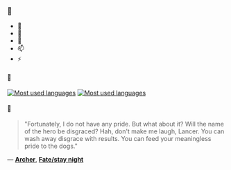 ### 👋

- 🔭
- 🌱
- 💬
- 📫
- ⚡

#### 🧏

[![Most used languages](https://github-readme-stats-aynah.vercel.app/api/top-langs/?username=aynh&theme=solarized-dark&langs_count=6&layout=compact&hide_title=true)](https://github.com/anuraghazra/github-readme-stats#gh-dark-mode-only)
[![Most used languages](https://github-readme-stats-aynah.vercel.app/api/top-langs/?username=aynh&theme=solarized-light&langs_count=6&layout=compact&hide_title=true)](https://github.com/anuraghazra/github-readme-stats#gh-light-mode-only)

#### 💬

> "Fortunately, I do not have any pride. But what about it? Will the name of the hero be disgraced? Hah, don't make me laugh, Lancer. You can wash away disgrace with results. You can feed your meaningless pride to the dogs."

&mdash; [**Archer**](https://myanimelist.net/character.php?q=Archer&cat=character), [**Fate/stay night**](https://myanimelist.net/search/all?q=Fate%2Fstay%20night&cat=all)
